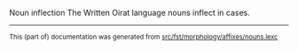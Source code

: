 Noun inflection
The Written Oirat language nouns inflect in cases.

* * *

<small>This (part of) documentation was generated from [src/fst/morphology/affixes/nouns.lexc](https://github.com/giellalt/lang-xwo/blob/main/src/fst/morphology/affixes/nouns.lexc)</small>
